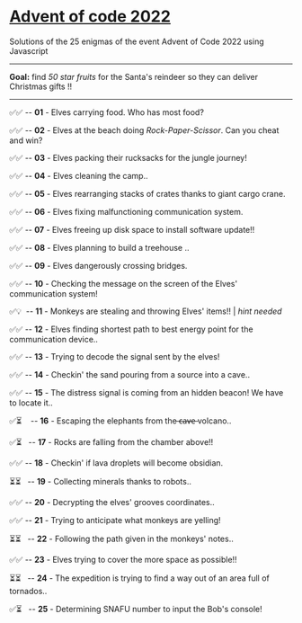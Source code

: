 # [Advent of code 2022](https://adventofcode.com/2022)
Solutions of the 25 enigmas of the event Advent of Code 2022 using Javascript

---
**Goal:** find _50 star fruits_ for the Santa's reindeer so they can deliver Christmas gifts !!

---

✅✅ -- **01** - Elves carrying food. Who has most food?

✅✅ -- **02** - Elves at the beach doing _Rock-Paper-Scissor_. Can you cheat and win?

✅✅ -- **03** - Elves packing their rucksacks for the jungle journey!

✅✅ -- **04** - Elves cleaning the camp..

✅✅ -- **05** - Elves rearranging stacks of crates thanks to giant cargo crane.

✅✅ -- **06** - Elves fixing malfunctioning communication system.

✅✅ -- **07** - Elves freeing up disk space to install software update!!

✅✅ -- **08** - Elves planning to build a treehouse ..

✅✅ -- **09** - Elves dangerously crossing bridges.

✅✅ -- **10** - Checking the message on the screen of the Elves' communication system!

✅💡 &nbsp;-- **11** - Monkeys are stealing and throwing Elves' items!! | _hint needed_

✅✅ -- **12** - Elves finding shortest path to best energy point for the communication device..

✅✅ -- **13** - Trying to decode the signal sent by the elves! 

✅✅ -- **14** - Checkin' the sand pouring from a source into a cave..

✅✅ -- **15** - The distress signal is coming from an hidden beacon! We have to locate it..

✅⏳ &nbsp;&nbsp; -- **16** - Escaping the elephants from the ̶c̶a̶v̶e̶ volcano..

✅⏳&nbsp;&nbsp; -- **17** - Rocks are falling from the chamber above!!

✅✅ -- **18** - Checkin' if lava droplets will become obsidian.

⏳⏳&nbsp;&nbsp; -- **19** - Collecting minerals thanks to robots..

✅✅ -- **20** - Decrypting the elves' grooves coordinates..

✅✅ -- **21** - Trying to anticipate what monkeys are yelling!

⏳⏳&nbsp;&nbsp; -- **22** - Following the path given in the monkeys' notes..

✅✅ -- **23** - Elves trying to cover the more space as possible!!

⏳⏳&nbsp;&nbsp; -- **24** - The expedition is trying to find a way out of an area full of tornados..

✅⏳&nbsp;&nbsp; -- **25** - Determining SNAFU number to input the Bob's console!
